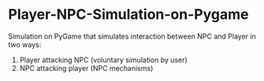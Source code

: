# Player-NPC-Simulation-on-Pygame
Simulation on PyGame that simulates interaction between NPC and Player in two ways:
1. Player attacking NPC (voluntary simulation by user)
2. NPC attacking player (NPC mechanisms)
